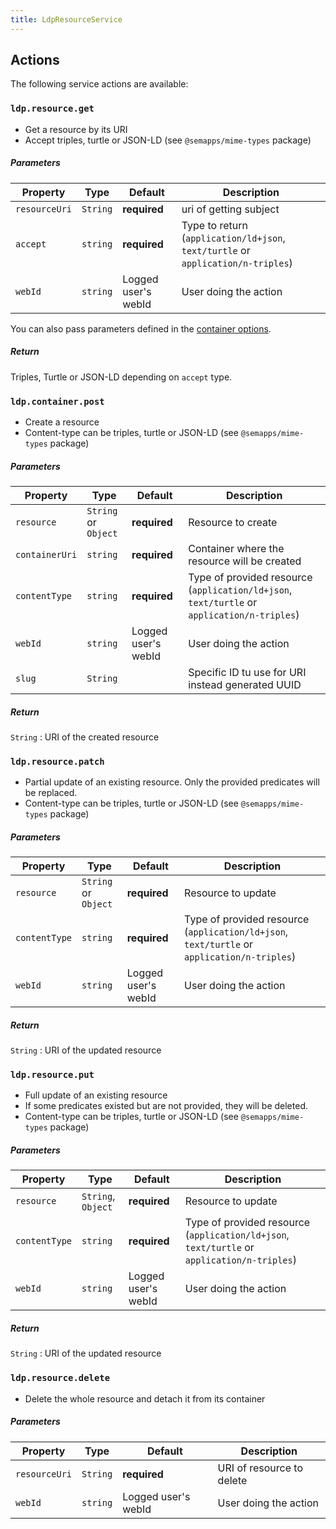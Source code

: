 ```yaml
---
title: LdpResourceService
---
```


## Actions

The following service actions are available:


### `ldp.resource.get`
* Get a resource by its URI
* Accept triples, turtle or JSON-LD (see `@semapps/mime-types` package)

##### Parameters
| Property | Type | Default | Description |
| -------- | ---- | ------- | ----------- |
| `resourceUri` | `String`  | **required** | uri of getting subject |
| `accept` | `string` | **required** | Type to return (`application/ld+json`, `text/turtle` or `application/n-triples`) |
| `webId` | `string` | Logged user's webId | User doing the action |

You can also pass parameters defined in the [container options](index#container-options).

##### Return
Triples, Turtle or JSON-LD depending on `accept` type.


### `ldp.container.post`
* Create a resource
* Content-type can be triples, turtle or JSON-LD (see `@semapps/mime-types` package)

##### Parameters
| Property | Type | Default | Description |
| -------- | ---- | ------- | ----------- |
| `resource` | `String` or `Object`  | **required** | Resource to create |
| `containerUri` | `string` | **required** | Container where the resource will be created |
| `contentType` | `string` | **required** | Type of provided resource (`application/ld+json`, `text/turtle` or `application/n-triples`) |
| `webId` | `string` | Logged user's webId  | User doing the action |
| `slug` | `String` |  | Specific ID tu use for URI instead generated UUID |

##### Return
`String` : URI of the created resource


### `ldp.resource.patch`
* Partial update of an existing resource. Only the provided predicates will be replaced.
* Content-type can be triples, turtle or JSON-LD (see `@semapps/mime-types` package)

##### Parameters
| Property | Type | Default | Description |
| -------- | ---- | ------- | ----------- |
| `resource` | `String` or `Object`  | **required** | Resource to update |
| `contentType` | `string` | **required** | Type of provided resource (`application/ld+json`, `text/turtle` or `application/n-triples`) |
| `webId` | `string` | Logged user's webId | User doing the action |

##### Return
`String` : URI of the updated resource


### `ldp.resource.put`
* Full update of an existing resource
* If some predicates existed but are not provided, they will be deleted.
* Content-type can be triples, turtle or JSON-LD (see `@semapps/mime-types` package)

##### Parameters
| Property | Type | Default | Description |
| -------- | ---- | ------- | ----------- |
| `resource` | `String`, `Object`  | **required** | Resource to update |
| `contentType` | `string` | **required** | Type of provided resource (`application/ld+json`, `text/turtle` or `application/n-triples`) |
| `webId` | `string` | Logged user's webId | User doing the action |

##### Return
`String` : URI of the updated resource


### `ldp.resource.delete`
* Delete the whole resource and detach it from its container

##### Parameters
| Property | Type | Default | Description |
| -------- | ---- | ------- | ----------- |
| `resourceUri` | `String`| **required** | URI of resource to delete |
| `webId` | `string` | Logged user's webId | User doing the action |
